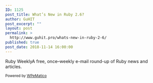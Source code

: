 ```yaml
---
ID: 1125
post_title: What’s New in Ruby 2.6?
author: GuHIT
post_excerpt: ""
layout: post
permalink: >
  http://www.guhit.pro/whats-new-in-ruby-2-6/
published: true
post_date: 2018-11-14 16:00:00
---
```

Ruby WeeklyA free, once&ndash;weekly e-mail round-up of Ruby news and articles.<p class="wpematico_credit"><small>Powered by <a href="http://www.wpematico.com" target="_blank">WPeMatico</a></small></p>